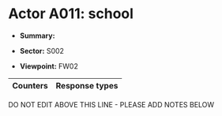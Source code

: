 # Actor A011: school 

* **Summary:** 

* **Sector:** S002

* **Viewpoint:** FW02


| Counters | Response types |
| -------- | -------------- |


DO NOT EDIT ABOVE THIS LINE - PLEASE ADD NOTES BELOW